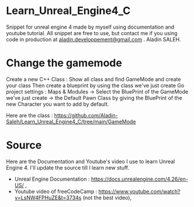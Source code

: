 # Learn_Unreal_Engine4_C
Snippet for unreal engine 4 made by myself using documentation and youtube tutorial.
All snippet are free to use, but contact me if you using code in production at aladin.developpement@gmail.com .
Aladin SALEH.



# Change the gamemode

Create a new C++ Class :
Show all class and find GameMode and create your class
Then create a blueprint by using the class we've just create 
Go project settings : Maps & Modules -> Select the BluePrint of the GameMode we've just create -> the Default Pawn Class by giving the BluePrint of the new Character you want to add by default.

Here are the class : https://github.com/Aladin-Saleh/Learn_Unreal_Engine4_C/tree/main/GameMode


# Source

Here are the Documentation and Youtube's video I use to learn Unreal Engine 4.
I'll update the source till I learn new stuff.

- Unreal Engine Documentation : https://docs.unrealengine.com/4.26/en-US/ ,
- Youtube video of freeCodeCamp : https://www.youtube.com/watch?v=LsNW4FPHuZE&t=3734s (not the best video),
